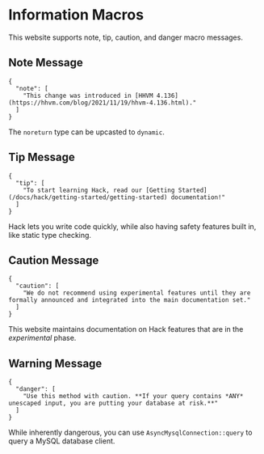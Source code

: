 # Information Macros

This website supports note, tip, caution, and danger macro messages.

## Note Message
```yamlmeta
{
  "note": [
    "This change was introduced in [HHVM 4.136](https://hhvm.com/blog/2021/11/19/hhvm-4.136.html)."
  ]
}
```

The `noreturn` type can be upcasted to `dynamic`.

## Tip Message
```yamlmeta
{
  "tip": [
    "To start learning Hack, read our [Getting Started](/docs/hack/getting-started/getting-started) documentation!"
  ]
}
```
Hack lets you write code quickly, while also having safety features built in, like static type checking.

## Caution Message
```yamlmeta
{
  "caution": [
    "We do not recommend using experimental features until they are formally announced and integrated into the main documentation set."
  ]
}
```

This website maintains documentation on Hack features that are in the *experimental* phase.

## Warning Message
```yamlmeta
{
  "danger": [
    "Use this method with caution. **If your query contains *ANY* unescaped input, you are putting your database at risk.**"
  ]
}
```

While inherently dangerous, you can use `AsyncMysqlConnection::query` to query a MySQL database client.
